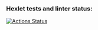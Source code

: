 ### Hexlet tests and linter status:
[![Actions Status](https://github.com/vkaplin/frontend-project-11/workflows/hexlet-check/badge.svg)](https://github.com/vkaplin/frontend-project-11/actions)